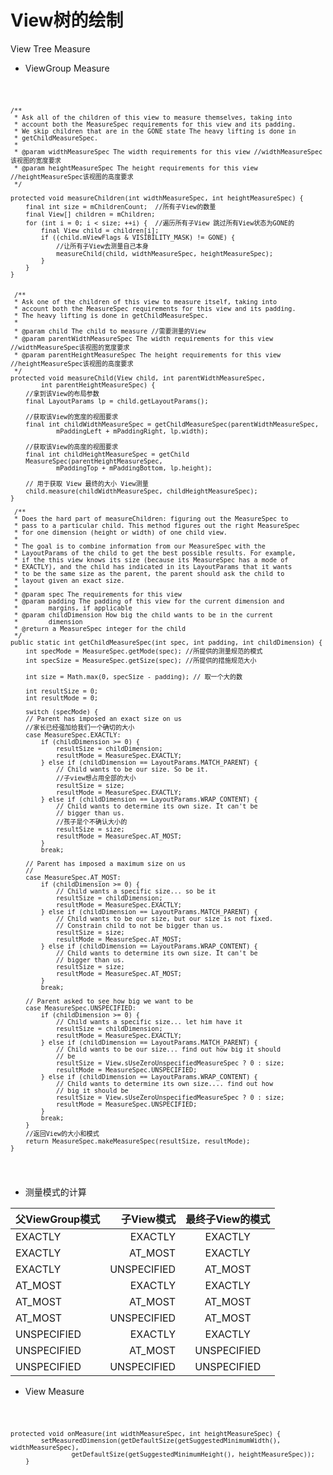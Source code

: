# View树的绘制

View Tree Measure 
* ViewGroup Measure
<code>

	/**
     * Ask all of the children of this view to measure themselves, taking into
     * account both the MeasureSpec requirements for this view and its padding.
     * We skip children that are in the GONE state The heavy lifting is done in
     * getChildMeasureSpec.
     *
     * @param widthMeasureSpec The width requirements for this view //widthMeasureSpec该视图的宽度要求
     * @param heightMeasureSpec The height requirements for this view  //heightMeasureSpec该视图的高度要求
     */

    protected void measureChildren(int widthMeasureSpec, int heightMeasureSpec) {
        final int size = mChildrenCount;  //所有子View的数量
        final View[] children = mChildren;
        for (int i = 0; i < size; ++i) {  //遍历所有子View 跳过所有View状态为GONE的
            final View child = children[i];
            if ((child.mViewFlags & VISIBILITY_MASK) != GONE) {
            	//让所有子View去测量自己本身
                measureChild(child, widthMeasureSpec, heightMeasureSpec);
            }
        }
    }


     /**
     * Ask one of the children of this view to measure itself, taking into
     * account both the MeasureSpec requirements for this view and its padding.
     * The heavy lifting is done in getChildMeasureSpec.
     *
     * @param child The child to measure //需要测量的View
     * @param parentWidthMeasureSpec The width requirements for this view  //widthMeasureSpec该视图的宽度要求
     * @param parentHeightMeasureSpec The height requirements for this view //heightMeasureSpec该视图的高度要求
     */
    protected void measureChild(View child, int parentWidthMeasureSpec,
            int parentHeightMeasureSpec) {
        //拿到该View的布局参数
        final LayoutParams lp = child.getLayoutParams();

        //获取该View的宽度的视图要求
        final int childWidthMeasureSpec = getChildMeasureSpec(parentWidthMeasureSpec,
                mPaddingLeft + mPaddingRight, lp.width);

        //获取该View的高度的视图要求
        final int childHeightMeasureSpec = getChild
        MeasureSpec(parentHeightMeasureSpec,
                mPaddingTop + mPaddingBottom, lp.height);

        // 用于获取 View 最终的大小 View测量
        child.measure(childWidthMeasureSpec, childHeightMeasureSpec);
    }

     /**
     * Does the hard part of measureChildren: figuring out the MeasureSpec to
     * pass to a particular child. This method figures out the right MeasureSpec
     * for one dimension (height or width) of one child view.
     *
     * The goal is to combine information from our MeasureSpec with the
     * LayoutParams of the child to get the best possible results. For example,
     * if the this view knows its size (because its MeasureSpec has a mode of
     * EXACTLY), and the child has indicated in its LayoutParams that it wants
     * to be the same size as the parent, the parent should ask the child to
     * layout given an exact size.
     *
     * @param spec The requirements for this view
     * @param padding The padding of this view for the current dimension and
     *        margins, if applicable
     * @param childDimension How big the child wants to be in the current
     *        dimension
     * @return a MeasureSpec integer for the child
     */
    public static int getChildMeasureSpec(int spec, int padding, int childDimension) {
        int specMode = MeasureSpec.getMode(spec); //所提供的测量规范的模式
        int specSize = MeasureSpec.getSize(spec); //所提供的措施规范大小

        int size = Math.max(0, specSize - padding); // 取一个大的数

        int resultSize = 0;
        int resultMode = 0;

        switch (specMode) {
        // Parent has imposed an exact size on us
        //家长已经强加给我们一个确切的大小
        case MeasureSpec.EXACTLY:
            if (childDimension >= 0) {
                resultSize = childDimension;
                resultMode = MeasureSpec.EXACTLY;
            } else if (childDimension == LayoutParams.MATCH_PARENT) {
                // Child wants to be our size. So be it.
                //子view想占用全部的大小
                resultSize = size;
                resultMode = MeasureSpec.EXACTLY;
            } else if (childDimension == LayoutParams.WRAP_CONTENT) {
                // Child wants to determine its own size. It can't be
                // bigger than us.
                //孩子是个不确认大小的
                resultSize = size;
                resultMode = MeasureSpec.AT_MOST;
            }
            break;

        // Parent has imposed a maximum size on us
        //
        case MeasureSpec.AT_MOST:
            if (childDimension >= 0) {
                // Child wants a specific size... so be it
                resultSize = childDimension;
                resultMode = MeasureSpec.EXACTLY;
            } else if (childDimension == LayoutParams.MATCH_PARENT) {
                // Child wants to be our size, but our size is not fixed.
                // Constrain child to not be bigger than us.
                resultSize = size;
                resultMode = MeasureSpec.AT_MOST;
            } else if (childDimension == LayoutParams.WRAP_CONTENT) {
                // Child wants to determine its own size. It can't be
                // bigger than us.
                resultSize = size;
                resultMode = MeasureSpec.AT_MOST;
            }
            break;

        // Parent asked to see how big we want to be
        case MeasureSpec.UNSPECIFIED:
            if (childDimension >= 0) {
                // Child wants a specific size... let him have it
                resultSize = childDimension;
                resultMode = MeasureSpec.EXACTLY;
            } else if (childDimension == LayoutParams.MATCH_PARENT) {
                // Child wants to be our size... find out how big it should
                // be
                resultSize = View.sUseZeroUnspecifiedMeasureSpec ? 0 : size;
                resultMode = MeasureSpec.UNSPECIFIED;
            } else if (childDimension == LayoutParams.WRAP_CONTENT) {
                // Child wants to determine its own size.... find out how
                // big it should be
                resultSize = View.sUseZeroUnspecifiedMeasureSpec ? 0 : size;
                resultMode = MeasureSpec.UNSPECIFIED;
            }
            break;
        }
        //返回View的大小和模式
        return MeasureSpec.makeMeasureSpec(resultSize, resultMode);
    }
 </code>

* 测量模式的计算

| 父ViewGroup模式  |子View模式 | 最终子View的模式  |
| :-------| --------:| :--: |
| EXACTLY  		| EXACTLY  		 |  EXACTLY  	|
| EXACTLY  		| AT_MOST  		 |  EXACTLY  	|
| EXACTLY 		| UNSPECIFIED	 |  AT_MOST  	|
| AT_MOST  		| EXACTLY  		 |  EXACTLY   	|
| AT_MOST  		| AT_MOST  		 |  AT_MOST  	|
| AT_MOST  		| UNSPECIFIED	 |  AT_MOST  	|
| UNSPECIFIED	| EXACTLY  		 |  EXACTLY  	|
| UNSPECIFIED	| AT_MOST  		 |  UNSPECIFIED	|
| UNSPECIFIED	| UNSPECIFIED	 |  UNSPECIFIED	|

* View Measure

<code>

	protected void onMeasure(int widthMeasureSpec, int heightMeasureSpec) {
	        setMeasuredDimension(getDefaultSize(getSuggestedMinimumWidth(), widthMeasureSpec),
	                getDefaultSize(getSuggestedMinimumHeight(), heightMeasureSpec));
	    }

</code>

  
	



	
